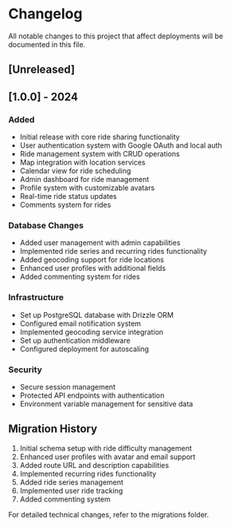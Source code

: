 
# Changelog

All notable changes to this project that affect deployments will be documented in this file.

## [Unreleased]

## [1.0.0] - 2024

### Added
- Initial release with core ride sharing functionality
- User authentication system with Google OAuth and local auth
- Ride management system with CRUD operations
- Map integration with location services
- Calendar view for ride scheduling
- Admin dashboard for ride management
- Profile system with customizable avatars
- Real-time ride status updates
- Comments system for rides

### Database Changes
- Added user management with admin capabilities
- Implemented ride series and recurring rides functionality
- Added geocoding support for ride locations
- Enhanced user profiles with additional fields
- Added commenting system for rides

### Infrastructure
- Set up PostgreSQL database with Drizzle ORM
- Configured email notification system
- Implemented geocoding service integration
- Set up authentication middleware
- Configured deployment for autoscaling

### Security
- Secure session management
- Protected API endpoints with authentication
- Environment variable management for sensitive data

## Migration History
1. Initial schema setup with ride difficulty management
2. Enhanced user profiles with avatar and email support
3. Added route URL and description capabilities
4. Implemented recurring rides functionality
5. Added ride series management
6. Implemented user ride tracking
7. Added commenting system

For detailed technical changes, refer to the migrations folder.
